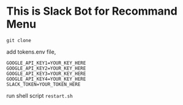 # This is Slack Bot for Recommand Menu

`git clone`

add tokens.env file,

```
GOOGLE_API_KEY1=YOUR_KEY_HERE
GOOGLE_API_KEY2=YOUR_KEY_HERE
GOOGLE_API_KEY3=YOUR_KEY_HERE
GOOGLE_API_KEY4=YOUR_KEY_HERE
SLACK_TOKEN=YOUR_TOKEN_HERE
```

run shell script `restart.sh`


